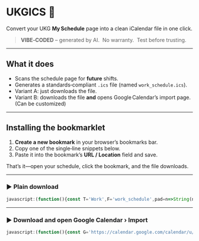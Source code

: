 # UKGICS 📅

Convert your UKG **My Schedule** page into a clean iCalendar file in one click.

> **VIBE‑CODED** – generated by AI.  No warranty.  Test before trusting.

---

## What it does

- Scans the schedule page for **future** shifts.
- Generates a standards‑compliant `.ics` file (named `work_schedule.ics`).
- Variant A: just downloads the file.
- Variant B: downloads the file **and** opens Google Calendar’s import page. (Can be customized)

---

## Installing the bookmarklet

1. **Create a new bookmark** in your browser’s bookmarks bar.
2. Copy one of the single‑line snippets below.
3. Paste it into the bookmark’s **URL / Location** field and save.

That’s it—open your schedule, click the bookmark, and the file downloads.

---

### ▶️ Plain download

```javascript
javascript:(function(){const T='Work',F='work_schedule',pad=n=>String(n).padStart(2,'0'),utc=d=>`${d.getUTCFullYear()}${pad(d.getUTCMonth()+1)}${pad(d.getUTCDate())}T${pad(d.getUTCHours())}${pad(d.getUTCMinutes())}00Z`,out=['BEGIN:VCALENDAR','VERSION:2.0','CALSCALE:GREGORIAN','PRODID:-//work-schedule-ics//EN'];document.querySelectorAll('li[id^="myschedule-day_"]').forEach(li=>{const row=li.querySelector('.listEntity');if(!row||row.classList.contains('isToday'))return;const dt=row.querySelector('time')?.getAttribute('datetime');if(!dt)return;const day=new Date(dt);if(day<new Date())return;row.querySelectorAll('time.label').forEach(t=>{const m=t.textContent.match(/(\d{1,2}:\d{2} [AP]M)-(\d{1,2}:\d{2} [AP]M)/);if(!m)return;const[s,e]=m.slice(1),S=new Date(`${day.toDateString()} ${s}`),E=new Date(`${day.toDateString()} ${e}`);out.push('BEGIN:VEVENT',`UID:${S.getTime()}@work-schedule`,`DTSTAMP:${utc(new Date())}`,`SUMMARY:${T}`,`DESCRIPTION:${t.textContent.trim().replace(/,/g,'\\,')}`,`DTSTART:${utc(S)}`,`DTEND:${utc(E)}`,'END:VEVENT');});});if(out.length===4){alert('No upcoming shifts found.');return;}out.push('END:VCALENDAR');const blob=new Blob([out.join('\r\n')+'\r\n'],{type:'text/calendar;charset=utf-8'}),a=document.createElement('a');a.href=URL.createObjectURL(blob);a.download=`${F}.ics`;a.click();})();
```

---

### ▶️ Download **and** open Google Calendar › Import

```javascript
javascript:(function(){const G='https://calendar.google.com/calendar/u/0/r/settings/export',T='Work',F='work_schedule',pad=n=>String(n).padStart(2,'0'),utc=d=>`${d.getUTCFullYear()}${pad(d.getUTCMonth()+1)}${pad(d.getUTCDate())}T${pad(d.getUTCHours())}${pad(d.getUTCMinutes())}00Z`,out=['BEGIN:VCALENDAR','VERSION:2.0','CALSCALE:GREGORIAN','PRODID:-//work-schedule-ics//EN'];document.querySelectorAll('li[id^="myschedule-day_"]').forEach(li=>{const row=li.querySelector('.listEntity');if(!row||row.classList.contains('isToday'))return;const dt=row.querySelector('time')?.getAttribute('datetime');if(!dt)return;const day=new Date(dt);if(day<new Date())return;row.querySelectorAll('time.label').forEach(t=>{const m=t.textContent.match(/(\d{1,2}:\d{2} [AP]M)-(\d{1,2}:\d{2} [AP]M)/);if(!m)return;const[s,e]=m.slice(1),S=new Date(`${day.toDateString()} ${s}`),E=new Date(`${day.toDateString()} ${e}`);out.push('BEGIN:VEVENT',`UID:${S.getTime()}@work-schedule`,`DTSTAMP:${utc(new Date())}`,`SUMMARY:${T}`,`DESCRIPTION:${t.textContent.trim().replace(/,/g,'\\,')}`,`DTSTART:${utc(S)}`,`DTEND:${utc(E)}`,'END:VEVENT');});});if(out.length===4){alert('No upcoming shifts found.');return;}out.push('END:VCALENDAR');const blob=new Blob([out.join('\r\n')+'\r\n'],{type:'text/calendar;charset=utf-8'}),a=document.createElement('a');a.href=URL.createObjectURL(blob);a.download=`${F}.ics`;a.click();window.open(G,'_blank');})();
```
